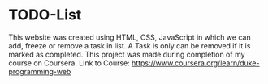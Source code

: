 # TODO-List
This website was created using HTML, CSS, JavaScript in which we can add, freeze or remove a task in list. A Task is only can be removed if it is marked as completed. This project was made during completion of my course on Coursera. Link to Course: https://www.coursera.org/learn/duke-programming-web
